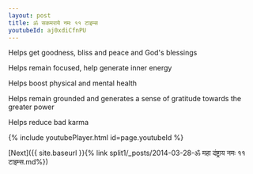 ```yaml
---
layout: post
title: ॐ सकमराये नमः ११ टाइम्स
youtubeId: aj0xdiCfnPU
---
```

 
 
Helps get goodness, bliss and peace and God's blessings
 
Helps remain focused, help generate inner energy 
 
Helps boost physical and mental health 
 
Helps remain grounded and generates a sense of gratitude towards the greater power 
 
Helps reduce bad karma
 
 
 
 


{% include youtubePlayer.html id=page.youtubeId %}
 
[Next]({{ site.baseurl }}{% link  split1/_posts/2014-03-28-ॐ महा दंष्ट्राय नमः ११ टाइम्स.md%})
 
